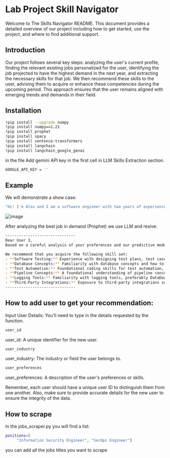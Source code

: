 # Lab Project Skill Navigator
Welcome to The Skills Navigator README.
This document provides a detailed overview of our project including how to get started, use the project, and where to find additional support.

## Introduction
Our project follows several key steps: analyzing the user's current profile, finding the relevant existing jobs personalized for the user, identifying the job projected to have the highest demand in the next year, and extracting the necessary skills for that job. We then recommend these skills to the user, advising them to acquire or enhance these competencies during the upcoming period. This approach ensures that the user remains aligned with emerging trends and demands in their field.

## Installation

```bash
!pip install --upgrade numpy
!pip install numpy==1.21
!pip install prophet
!pip install spacy
!pip install sentence-transformers
!pip install langchain
!pip install langchain_google_genai 
```
in the file 
Add gemini API key in the first cell in LLM Skills Extraction section.
```bash
GOOGLE_API_KEY = ''
```
## Example
We will demonstrate a show case:
```bash
"Hi! I'm Alex and I am a software engineer with two years of experience. My architecture background bolsters my design skills and now, I specialize in frontend development. I create mobile first, responsive web applications that are highly efficient and scalable. I am always looking to learn new skills and work with new technologies. My main languages and technologies are HTML, CSS, Javascript, Typescript, Vue, and React. I also currently use AWS and noSQL databases at my current company.",

```
![image](https://github.com/michalbar031/LabProjectSkillNavigator/assets/81368958/cd9b669e-dce3-4425-a526-4af0907086b3)

After analyzing the best job in demand (Prophet) we use LLM and resive:
```bash
-------------------------------
Dear User 3,
Based on a careful analysis of your preferences and our predictive modeling, we anticipate that the following skill set will be highly sought after in your field. Acquiring these competencies will position you advantageously in the evolving job market.

We recommend that you acquire the following skill set:
- **Software Testing:** Experience with designing test plans, test cases, and preparing test data.
- **Database Concepts:** Familiarity with database concepts and how to write and perform queries to ensure data integrity, particularly with MongoDB and ElasticSearch.
- **Test Automation:** Foundational coding skills for test automation, particularly using TypeScript and Playwright.
- **Pipeline Concepts:** A foundational understanding of pipeline concepts, preferably GitLab.
- **Logging Tools:** Familiarity with logging tools, preferably DataDog.
- **Third-Party Integrations:** Exposure to third-party integrations such as Shopify, Magento, Segment, etc.
-------------------------------


```


## How to add user to get your recommendation:
Input User Details: You'll need to type in the details requested by the function. 

```bash
user_id
```
user_id: A unique identifier for the new user.
```bash
user_industry
```
user_industry: The industry or field the user belongs to.
```bash
user_preferences
```
user_preferences: A description of the user's preferences or skills.

Remember, each user should have a unique user ID to distinguish them from one another. Also, make sure to provide accurate details for the new user to ensure the integrity of the data.
## How to scrape
In the jobs_scraper.py you will find a list:
```bash
positions=[
     "Information Security Engineer", "SecOps Engineer"]
```
you can add all the jobs titles you want to scrape

